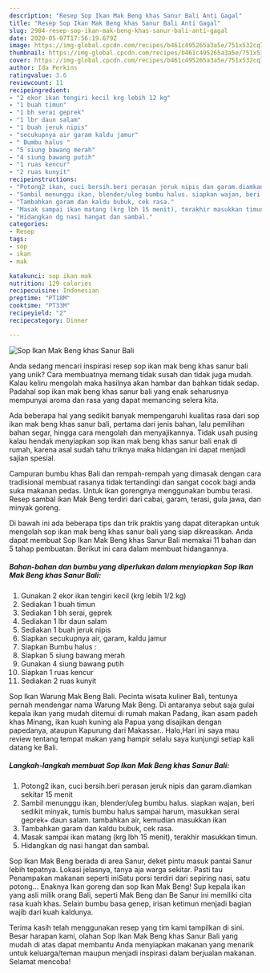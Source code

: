 ```yaml
---
description: "Resep Sop Ikan Mak Beng khas Sanur Bali Anti Gagal"
title: "Resep Sop Ikan Mak Beng khas Sanur Bali Anti Gagal"
slug: 2984-resep-sop-ikan-mak-beng-khas-sanur-bali-anti-gagal
date: 2020-05-07T17:56:19.679Z
image: https://img-global.cpcdn.com/recipes/b461c495265a3a5e/751x532cq70/sop-ikan-mak-beng-khas-sanur-bali-foto-resep-utama.jpg
thumbnail: https://img-global.cpcdn.com/recipes/b461c495265a3a5e/751x532cq70/sop-ikan-mak-beng-khas-sanur-bali-foto-resep-utama.jpg
cover: https://img-global.cpcdn.com/recipes/b461c495265a3a5e/751x532cq70/sop-ikan-mak-beng-khas-sanur-bali-foto-resep-utama.jpg
author: Ida Perkins
ratingvalue: 3.6
reviewcount: 11
recipeingredient:
- "2 ekor ikan tengiri kecil krg lebih 12 kg"
- "1 buah timun"
- "1 bh serai geprek"
- "1 lbr daun salam"
- "1 buah jeruk nipis"
- "secukupnya air garam kaldu jamur"
- " Bumbu halus "
- "5 siung bawang merah"
- "4 siung bawang putih"
- "1 ruas kencur"
- "2 ruas kunyit"
recipeinstructions:
- "Potong2 ikan, cuci bersih.beri perasan jeruk nipis dan garam.diamkan sekitar 15 menit"
- "Sambil menunggu ikan, blender/uleg bumbu halus. siapkan wajan, beri sedikit minyak, tumis bumbu halus sampai harum, masukkan serai geprek+ daun salam. tambahkan air, kemudian masukkan ikan"
- "Tambahkan garam dan kaldu bubuk, cek rasa."
- "Masak sampai ikan matang (krg lbh 15 menit), terakhir masukkan timun."
- "Hidangkan dg nasi hangat dan sambal."
categories:
- Resep
tags:
- sop
- ikan
- mak

katakunci: sop ikan mak 
nutrition: 129 calories
recipecuisine: Indonesian
preptime: "PT18M"
cooktime: "PT33M"
recipeyield: "2"
recipecategory: Dinner

---
```



![Sop Ikan Mak Beng khas Sanur Bali](https://img-global.cpcdn.com/recipes/b461c495265a3a5e/751x532cq70/sop-ikan-mak-beng-khas-sanur-bali-foto-resep-utama.jpg)

Anda sedang mencari inspirasi resep sop ikan mak beng khas sanur bali yang unik? Cara membuatnya memang tidak susah dan tidak juga mudah. Kalau keliru mengolah maka hasilnya akan hambar dan bahkan tidak sedap. Padahal sop ikan mak beng khas sanur bali yang enak seharusnya mempunyai aroma dan rasa yang dapat memancing selera kita.

Ada beberapa hal yang sedikit banyak mempengaruhi kualitas rasa dari sop ikan mak beng khas sanur bali, pertama dari jenis bahan, lalu pemilihan bahan segar, hingga cara mengolah dan menyajikannya. Tidak usah pusing kalau hendak menyiapkan sop ikan mak beng khas sanur bali enak di rumah, karena asal sudah tahu triknya maka hidangan ini dapat menjadi sajian spesial.

Campuran bumbu khas Bali dan rempah-rempah yang dimasak dengan cara tradisional membuat rasanya tidak tertandingi dan sangat cocok bagi anda suka makanan pedas. Untuk ikan gorengnya menggunakan bumbu terasi. Resep sambal ikan Mak Beng terdiri dari cabai, garam, terasi, gula jawa, dan minyak goreng.


Di bawah ini ada beberapa tips dan trik praktis yang dapat diterapkan untuk mengolah sop ikan mak beng khas sanur bali yang siap dikreasikan. Anda dapat membuat Sop Ikan Mak Beng khas Sanur Bali memakai 11 bahan dan 5 tahap pembuatan. Berikut ini cara dalam membuat hidangannya.

<!--inarticleads1-->

##### Bahan-bahan dan bumbu yang diperlukan dalam menyiapkan Sop Ikan Mak Beng khas Sanur Bali:

1. Gunakan 2 ekor ikan tengiri kecil (krg lebih 1/2 kg)
1. Sediakan 1 buah timun
1. Sediakan 1 bh serai, geprek
1. Sediakan 1 lbr daun salam
1. Sediakan 1 buah jeruk nipis
1. Siapkan secukupnya air, garam, kaldu jamur
1. Siapkan  Bumbu halus :
1. Siapkan 5 siung bawang merah
1. Gunakan 4 siung bawang putih
1. Siapkan 1 ruas kencur
1. Sediakan 2 ruas kunyit


Sop Ikan Warung Mak Beng Bali. Pecinta wisata kuliner Bali, tentunya pernah mendengar nama Warung Mak Beng. Di antaranya sebut saja gulai kepala ikan yang mudah ditemui di rumah makan Padang, ikan asam padeh khas Minang, ikan kuah kuning ala Papua yang disajikan dengan papedanya, ataupun Kapurung dari Makassar.. Halo,Hari ini saya mau review tentang tempat makan yang hampir selalu saya kunjungi setiap kali datang ke Bali. 

<!--inarticleads2-->

##### Langkah-langkah membuat Sop Ikan Mak Beng khas Sanur Bali:

1. Potong2 ikan, cuci bersih.beri perasan jeruk nipis dan garam.diamkan sekitar 15 menit
1. Sambil menunggu ikan, blender/uleg bumbu halus. siapkan wajan, beri sedikit minyak, tumis bumbu halus sampai harum, masukkan serai geprek+ daun salam. tambahkan air, kemudian masukkan ikan
1. Tambahkan garam dan kaldu bubuk, cek rasa.
1. Masak sampai ikan matang (krg lbh 15 menit), terakhir masukkan timun.
1. Hidangkan dg nasi hangat dan sambal.


Sop Ikan Mak Beng berada di area Sanur, deket pintu masuk pantai Sanur lebih tepatnya. Lokasi jelasnya, tanya aja warga sekitar. Pasti tau Penampakan makanan seperti iniSatu porsi terdiri dari sepiring nasi, satu potong… Enaknya Ikan goreng dan sop Ikan Mak Beng! Sup kepala ikan yang asli milik orang Bali, seperti Mak Beng dan Be Sanur ini memiliki cita rasa kuah khas. Selain bumbu basa genep, irisan ketimun menjadi bagian wajib dari kuah kaldunya. 

Terima kasih telah menggunakan resep yang tim kami tampilkan di sini. Besar harapan kami, olahan Sop Ikan Mak Beng khas Sanur Bali yang mudah di atas dapat membantu Anda menyiapkan makanan yang menarik untuk keluarga/teman maupun menjadi inspirasi dalam berjualan makanan. Selamat mencoba!
